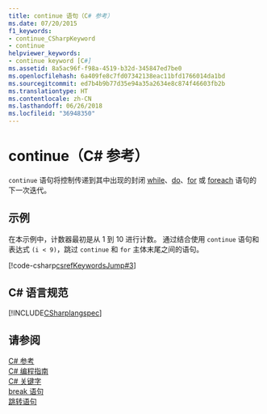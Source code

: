 ```yaml
---
title: continue 语句（C# 参考）
ms.date: 07/20/2015
f1_keywords:
- continue_CSharpKeyword
- continue
helpviewer_keywords:
- continue keyword [C#]
ms.assetid: 8a5ac96f-f98a-4519-b32d-345847ed7be0
ms.openlocfilehash: 6a409fe8c7fd07342138eac11bfd1766014da1bd
ms.sourcegitcommit: ed7b4b9b77d35e94a35a2634e8c874f46603fb2b
ms.translationtype: HT
ms.contentlocale: zh-CN
ms.lasthandoff: 06/26/2018
ms.locfileid: "36948350"
---
```

# <a name="continue-c-reference"></a>continue（C# 参考）

`continue` 语句将控制传递到其中出现的封闭 [while](../../../csharp/language-reference/keywords/while.md)、[do](../../../csharp/language-reference/keywords/do.md)、[for](../../../csharp/language-reference/keywords/for.md) 或 [foreach](../../../csharp/language-reference/keywords/foreach-in.md) 语句的下一次迭代。

## <a name="example"></a>示例

在本示例中，计数器最初是从 1 到 10 进行计数。 通过结合使用 `continue` 语句和表达式 `(i < 9)`，跳过 `continue` 和 `for` 主体末尾之间的语句。

[!code-csharp[csrefKeywordsJump#3](~/samples/snippets/csharp/VS_Snippets_VBCSharp/csrefKeywordsJump/CS/csrefKeywordsJump.cs#3)]

## <a name="c-language-specification"></a>C# 语言规范

[!INCLUDE[CSharplangspec](~/includes/csharplangspec-md.md)]

## <a name="see-also"></a>请参阅

[C# 参考](../../../csharp/language-reference/index.md)  
[C# 编程指南](../../../csharp/programming-guide/index.md)  
[C# 关键字](../../../csharp/language-reference/keywords/index.md)  
[break 语句](/cpp/cpp/break-statement-cpp)  
[跳转语句](../../../csharp/language-reference/keywords/jump-statements.md)